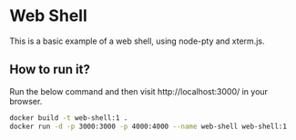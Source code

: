 # Web Shell

This is a basic example of a web shell, using node-pty and xterm.js.

## How to run it?

Run the below command and then visit http://localhost:3000/ in your browser.

```bash
docker build -t web-shell:1 .
docker run -d -p 3000:3000 -p 4000:4000 --name web-shell web-shell:1
```
